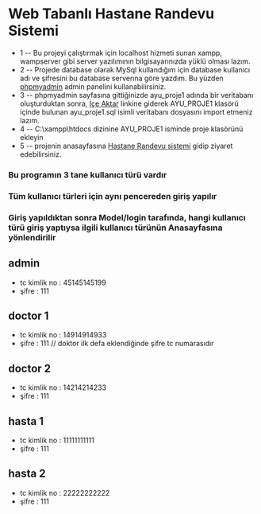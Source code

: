 # Web Tabanlı Hastane Randevu Sistemi

- 1 -- Bu projeyi çalıştırmak için localhost hizmeti sunan xampp, wampserver gibi server yazılımının bilgisayarınızda yüklü olması lazım.
- 2 -- Projede database olarak MySql kullandığım için database kullanıcı adı ve şifresini bu database serverına göre yazdım. Bu yüzden [phpmyadmin](http://localhost/phpmyadmin/) admin panelini kullanabilirsiniz. 
- 3 -- phpmyadmin sayfasına gittiğinizde ayu_proje1 adında bir veritabanı oluşturduktan sonra, [İçe Aktar](http://localhost/phpmyadmin/index.php?route=/server/import) linkine giderek AYU_PROJE1 klasörü içinde bulunan ayu_proje1.sql isimli veritabanı dosyasını import etmeniz lazım.
- 4 -- C:\xampp\htdocs dizinine AYU_PROJE1 isminde proje klasörünü ekleyin
- 5 -- projenin anasayfasına [Hastane Randevu sistemi](http://localhost/AYU_PROJE1/) gidip ziyaret edebilirsiniz.


### Bu programın 3 tane kullanıcı türü vardır
### Tüm kullanıcı türleri için aynı pencereden giriş yapılır 
### Giriş yapıldıktan sonra Model/login tarafında, hangi kullanıcı türü giriş yaptıysa ilgili kullanıcı türünün Anasayfasına yönlendirilir

## admin 
- tc kimlik no : 45145145199
- şifre : 111


## doctor 1
- tc kimlik no : 14914914933
- şifre : 111   // doktor ilk defa eklendiğinde şifre tc numarasıdır

## doctor 2
- tc kimlik no : 14214214233
- şifre : 111

## hasta 1 
- tc kimlik no : 11111111111
- şifre : 111

## hasta 2 
- tc kimlik no : 22222222222
- şifre : 111
